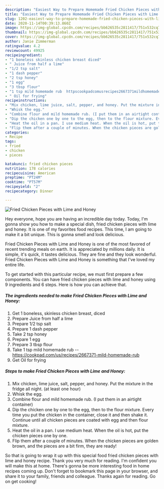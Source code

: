 ```yaml
---
description: "Easiest Way to Prepare Homemade Fried Chicken Pieces with Lime and Honey"
title: "Easiest Way to Prepare Homemade Fried Chicken Pieces with Lime and Honey"
slug: 1202-easiest-way-to-prepare-homemade-fried-chicken-pieces-with-lime-and-honey
date: 2020-11-14T00:39:13.860Z
image: https://img-global.cpcdn.com/recipes/bb626535c2811417/751x532cq70/fried-chicken-pieces-with-lime-and-honey-recipe-main-photo.jpg
thumbnail: https://img-global.cpcdn.com/recipes/bb626535c2811417/751x532cq70/fried-chicken-pieces-with-lime-and-honey-recipe-main-photo.jpg
cover: https://img-global.cpcdn.com/recipes/bb626535c2811417/751x532cq70/fried-chicken-pieces-with-lime-and-honey-recipe-main-photo.jpg
author: Janie Zimmerman
ratingvalue: 4.2
reviewcount: 49925
recipeingredient:
- "1 boneless skinless chicken breast diced"
- " Juice from half a lime"
- "1/2 tsp salt"
- "1 dash pepper"
- "2 tsp honey"
- "1 egg"
- "3 tbsp flour"
- "1 tsp mild homemade rub  httpscookpadcomusrecipes2667371mildhomemaderub"
- " Oil for frying"
recipeinstructions:
- "Mix chicken, lime juice, salt, pepper, and honey. Put the mixture in the fridge all night. (at least one hour)"
- "Whisk the egg."
- "Combine flour and mild homemade rub. (I put them in an airtight container)"
- "Dip the chicken one by one to the egg, then to the flour mixture. Every time you put the chicken in the container, close it and then shake it. Continue until all chicken pieces are coated with egg and then flour mixture."
- "Heat the oil in a pan. I use medium heat. When the oil is hot, put the chicken pieces one by one."
- "Flip them after a couple of minutes. When the chicken pieces are golden brown, and the pieces are a bit firm, they are ready!"
categories:
- Recipe
tags:
- fried
- chicken
- pieces

katakunci: fried chicken pieces 
nutrition: 178 calories
recipecuisine: American
preptime: "PT24M"
cooktime: "PT57M"
recipeyield: "2"
recipecategory: Dinner

---
```



![Fried Chicken Pieces with Lime and Honey](https://img-global.cpcdn.com/recipes/bb626535c2811417/751x532cq70/fried-chicken-pieces-with-lime-and-honey-recipe-main-photo.jpg)

Hey everyone, hope you are having an incredible day today. Today, I'm gonna show you how to make a special dish, fried chicken pieces with lime and honey. It is one of my favorites food recipes. This time, I am going to make it a bit unique. This is gonna smell and look delicious.



Fried Chicken Pieces with Lime and Honey is one of the most favored of recent trending meals on earth. It is appreciated by millions daily. It is simple, it's quick, it tastes delicious. They are fine and they look wonderful. Fried Chicken Pieces with Lime and Honey is something that I've loved my entire life.


To get started with this particular recipe, we must first prepare a few components. You can have fried chicken pieces with lime and honey using 9 ingredients and 6 steps. Here is how you can achieve that.

<!--inarticleads1-->

##### The ingredients needed to make Fried Chicken Pieces with Lime and Honey:

1. Get 1 boneless, skinless chicken breast, diced
1. Prepare  Juice from half a lime
1. Prepare 1/2 tsp salt
1. Prepare 1 dash pepper
1. Take 2 tsp honey
1. Prepare 1 egg
1. Prepare 3 tbsp flour
1. Take 1 tsp mild homemade rub -- https://cookpad.com/us/recipes/2667371-mild-homemade-rub
1. Get  Oil for frying




<!--inarticleads2-->

##### Steps to make Fried Chicken Pieces with Lime and Honey:

1. Mix chicken, lime juice, salt, pepper, and honey. Put the mixture in the fridge all night. (at least one hour)
1. Whisk the egg.
1. Combine flour and mild homemade rub. (I put them in an airtight container)
1. Dip the chicken one by one to the egg, then to the flour mixture. Every time you put the chicken in the container, close it and then shake it. Continue until all chicken pieces are coated with egg and then flour mixture.
1. Heat the oil in a pan. I use medium heat. When the oil is hot, put the chicken pieces one by one.
1. Flip them after a couple of minutes. When the chicken pieces are golden brown, and the pieces are a bit firm, they are ready!




So that is going to wrap it up with this special food fried chicken pieces with lime and honey recipe. Thank you very much for reading. I'm confident you will make this at home. There's gonna be more interesting food in home recipes coming up. Don't forget to bookmark this page in your browser, and share it to your family, friends and colleague. Thanks again for reading. Go on get cooking!

